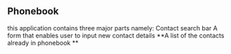 ## Phonebook
this application contains three major parts
namely:
    Contact search bar
    A form that enables user to input new         contact details
    **A list of the contacts already in phonebook **

